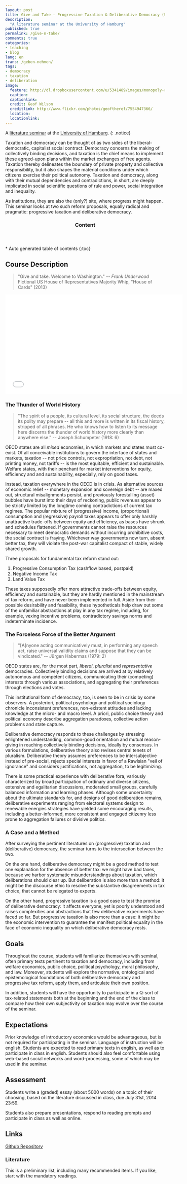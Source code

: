 ```yaml
---
layout: post
title: Give and Take – Progressive Taxation & Deliberative Democracy (Seminar)
description:
  "A literature seminar at the University of Hamburg"
published: true
permalink: /give-n-take/
comments: true
categories:
- teaching
- blog
lang: en
trans: /geben-nehmen/
tags:
- democracy
- taxation
- deliberation
image:
  feature: http://dl.dropboxusercontent.com/u/5341489/images/monopoly-real-life_crop.jpg
  caption:
  captionlink:
  credit: Geof Wilson
  creditlink: http://www.flickr.com/photos/geoftheref/7554947366/
  location:
  locationlink:
---
```


A [literature seminar](https://www.stine.uni-hamburg.de/scripts/mgrqispi.dll?APPNAME=CampusNet&PRGNAME=COURSEDETAILS&ARGUMENTS=-N000000000000001,-N000413,-N0,-N352425125338779,-N352425125317780,-N0,-N0,-N0) at the [University of Hamburg](http://www.uni-hamburg.de/).
{: .notice}

Taxation and democracy can be thought of as two sides of the liberal-democratic, capitalist social contract:
Democracy concerns the making of collectively binding decisions, and taxation is the chief means to implement these agreed-upon plans within the market exchanges of free agents.
Taxation thereby delineates the boundary of private property and collective responsibility, but it also shapes the material conditions under which citizens exercise their political autonomy.
Taxation and democracy, along with their mutual dependencies and contradictions, in short, are deeply implicated in social scientific questions of rule and power, social integration and inequality.

As institutions, they are also the (only?) site, where progress might happen. This seminar looks at two such reform proposals, equally radical and pragmatic:
progressive taxation and deliberative democracy.

<!--more-->

<section id="table-of-contents" class="toc">
  <header>
    <h3>Content</h3>
  </header>
<div id="drawer" markdown="1">
*  Auto generated table of contents
{:toc}
</div>
</section><!-- /#table-of-contents -->


## Course Description

> "Give and take. Welcome to Washington."
> -- *Frank Underwood* Fictional US House of Representatives Majority Whip, "House of Cards" (2013)

<iframe width="560" height="315" src="//www.youtube.com/embed/ULwUzF1q5w4" frameborder="0"> </iframe>


### The Thunder of World History

> "The spirit of a people, its cultural level, its social structure, the deeds its polity may prepare -- all this and more is written in its fiscal history, stripped of all phrases.
> He who knows how to listen to its message here discerns the thunder of world history more clearly than anywhere else."
> -- Joseph Schumpeter (1918: 6)

OECD states are all *mixed* economies, in which markets and states must co-exist.
Of all conceivable institutions to govern the interface of states and markets, taxation -- not price controls, not expropriation, not debt, not printing money, not tariffs -- is the most equitable, efficient and sustainable.
Welfare states, with their penchant for market interventions for equity, efficiency and and sustainability, especially, rely on good taxes.

Instead, taxation everywhere in the OECD is in crisis.
As alternative sources of economic relief -- monetary expansion and sovereign debt -- are maxed out, structural misalignments persist, and previously forestalling (asset) bubbles have burst into their days of reckoning, public revenues appear to be strictly limited by the longtime coming contradictions of current tax regimes.
The popular mixture of (progressive) income, (proportional) consumption and (regressive) payroll taxes appears to offer only harshly unattractive trade-offs between equity and efficiency, as bases have shrunk and schedules flattened.
If governments cannot raise the resources necessary to meet democratic demands without incurring prohibitive costs, the social contract is fraying.
Whichever way governments now turn, absent better tax, they will violate the post-war capitalist compact of stable, widely shared growth.

Three proposals for fundamental tax reform stand out:

1. Progressive Consumption Tax (cashflow based, postpaid)
2. Negative Income Tax
3. Land Value Tax

These taxes supposedly offer more attractive trade-offs between equity, efficiency and sustainable, but they are hardly mentioned in the mainstream of tax reform, and have never been implemented in full.
Aside from their possible desirability and feasibility, these hypotheticals help draw out some of the unfamiliar abstractions at play in any tax regime, including, for example, vexing incentive problems, contradictory savings norms and indeterminate incidence.


### The Forceless Force of the Better Argument

> "[A]nyone acting communicatively must, in performing any speech act, raise universal validity claims and suppose that they can be vindicated."
> -- Jürgen Habermas (1979: 2)

OECD states are, for the most part, *liberal*, *pluralist* and *representative* democracies.
Collectively binding decisions are arrived at by relatively autonomous and competent citizens, communicating their (competing) interests through various associations, and aggregating their preferences through elections and votes.

This institutional form of democracy, too, is seen to be in crisis by some observers.
A posteriori, political psychology and political sociology chronicle inconsistent preferences, non-existent attitudes and lacking knowledge at the micro- and macro level.
A priori, public choice theory and political economy describe aggregation paradoxes, collective action problems and state capture.

Deliberative democracy responds to these challenges by stressing enlightened understanding, common-good orientation and mutual reason-giving in reaching collectively binding decisions, ideally by consensus.
In various formulations, deliberative theory also revises central tenets of pluralism.
Deliberative theory assumes preferences to be intersubjective instead of pre-social, rejects special interests in favor of a Rawlsian "veil of ignorance" and considers justifications, not aggregation, to be legitimizing.

There is some practical experience with deliberative fora, variously characterized by broad participation of ordinary and diverse citizens, extensive and egalitarian discussions, moderated small groups, carefully balanced information and learning phases.
Although some uncertainty about the ultimate standards for, and designs of good deliberation remains, deliberative experiments ranging from electoral systems design to renewable energies strategies have yielded some encouraging results, including a better-informed, more consistent and engaged citizenry less prone to aggregation failures or divisive politics.


### A Case and a Method

After surveying the pertinent literatures on (progressive) taxation and (deliberative) democracy, the seminar turns to the intersection between the two.

On the one hand, deliberative democracy might be a good method to test one explanation for the absence of better tax:
we might have bad taxes, because we harbor systematic misunderstandings about taxation, which deliberations should clear up.
But deliberation is also more than a method: it might be the discourse ethic to resolve the substantive disagreements in tax choice, that cannot be relegated to experts.

On the other hand, progressive taxation is a good case to test the promise of deliberative democracy:
it affects everyone, yet is poorly understood and raises complexities and abstractions that few deliberative experiments have faced so far.
But progressive taxation is also more than a case:
it might be the economic intervention to guarantee the manifest political equality in the face of economic inequality on which deliberative democracy rests.


## Goals

Throughout the course, students will familiarize themselves with seminal, often primary texts pertinent to taxation and democracy, including from welfare economics, public choice, political psychology, moral philosophy, and law.
Moreover, students will explore the normative, ontological and epistemological foundations of both deliberative democracy and progressive tax reform, apply them, and articulate their own position.

In addition, students will have the opportunity to participate in a Q-sort of tax-related statements both at the beginning and the end of the class to compare how their own subjectivity on taxation may evolve over the course of the seminar.


## Expectations

Prior knowledge of introductory economics would be advantageous, but is not required for participating in the seminar.
Language of instruction will be english.
Students are expected to read primary texts in english, as well as to participate in class in english.
Students should also feel comfortable using web-based social networks and word-processing, some of which may be used in the seminar.


## Assessment

Students write a (graded) essay (about 5000 words) on a topic of their choosing, based on the literature discussed in class, due July 31st, 2014 23:59.

Students also prepare presentations, respond to reading prompts and participate in class as well as online.


## Links

<div markdown="0">
 <a href="https://github.com/maxheld83/give-n-take">Github Repository</a>
</div>


### Literature

This is a preliminary list, including many recommended items.
If you like, start with the mandatory readings.

<script src="http://bibbase.org/show?bib=https%3A%2F%2Fraw.githubusercontent.com%2Fmaxheld83%2Fgive-n-take%2Fmaster%2Fgive-n-take_library.bib&jsonp=1&folding=1&group0=reading"></script>